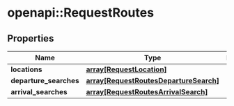 # openapi::RequestRoutes


## Properties
Name | Type | Description | Notes
------------ | ------------- | ------------- | -------------
**locations** | [**array[RequestLocation]**](RequestLocation.md) |  | 
**departure_searches** | [**array[RequestRoutesDepartureSearch]**](RequestRoutesDepartureSearch.md) |  | [optional] 
**arrival_searches** | [**array[RequestRoutesArrivalSearch]**](RequestRoutesArrivalSearch.md) |  | [optional] 


